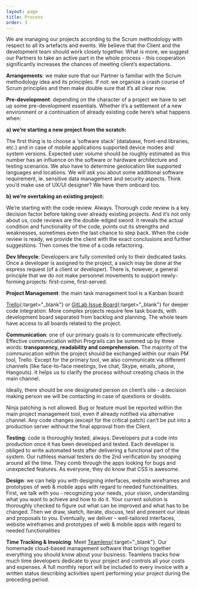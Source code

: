 ```yaml
---
layout: page
title: Process
order: 3
---
```


We are managing our projects according to the Scrum methodology with respect to all its artefacts and events. We believe that the Client and the development team should work closely together. What is more, we suggest our Partners to take an active part in the whole process - this cooperation significantly increases the chances of meeting client’s expectations.

**Arrangements**: we make sure that our Partner is familiar with the Scrum methodology idea and its principles. If not: we organize a crash course of Scrum principles and then make double sure that it’s all clear now.

**Pre-development**: depending on the character of a project we have to set up some pre-development essentials. Whether it’s a settlement of a new environment or a continuation of already existing code here’s what happens when:

  **a) we’re starting a new project from the scratch:**

  The first thing is to choose a ‘software stack’ (database, front-end libraries, etc.) and in case of mobile applications supported device modes and system versions. Expected user volume should be roughly estimated as this number has an influence on the software or hardware architecture and testing scenarios. We also have to determine geolocation like supported languages and locations. We will ask you about some additional software requirement, ie. sensitive data management and security aspects. Think you’d make use of UX/UI designer? We have them onboard too.

  **b) we’re overtaking an existing project:**

  We’re starting with the code review. Always. Thorough code review is a key decision factor before taking over already existing projects. And it’s not only about us, code reviews are the double-edged sword: it reveals the actual condition and functionality of the code, points out its strengths and weaknesses, sometimes even the last chance to step back. When the code review is ready, we provide the client with the exact conclusions and further suggestions. Then comes the time of a code refactoring.


**Dev lifecycle**: Developers are fully commited only to their dedicated tasks. Once a developer is assigned to the project, a swich may be done at the express request (of a client or developer). There is, however, a general principle that we do not make personnel movements to support newly-forming projects: first-come, first-served.

**Project Management**: the main task management tool is a Kanban board:

[Trello](http://trello.com/){:target="_blank"} or [GitLab Issue Board](https://about.gitlab.com/features/issueboard/){:target="_blank"} for deeper code integration. More complex projects require few task boards, with development board separated from backlog and planning. The whole team have access to all boards related to the project.

**Communication**: one of our primary goals is to communicate effectively. Effective communication within Prograils can be summed up by three words: **transparency, readability and comprehension.** The majority of the communication within the project should be exchanged within our main PM tool, Trello. Except for the primary tool, we also communicate via different channels (like face-to-face meetings, live chat, Skype, emails, phone, Hangouts). It helps us to clarify the process without creating chaos in the main channel.

Ideally, there should be one designated person on client’s site - a decision making person we will be contacting in case of questions or doubts.

Ninja patching is not allowed. Bug or feature must be reported within the main project management tool, even if already notified via alternative channel. Any code changes (except for the critical patch) can’t be put into a production server without the final approval from the Client.

**Testing**: code is thoroughly tested, always. Developers put a code into production once it has been developed and tested. Each developer is obliged to write automated tests after delivering a functional part of the system. Our ruthless manual testers do the 2nd verification by snooping around all the time. They comb through the apps looking for bugs and unexpected features. As everyone, they do know that CSS is awesome.

**Design**: we can help you with designing interfaces, website wireframes and prototypes of web & mobile apps with regard to needed functionalities. First, we talk with you - recognizing your needs, your vision, understanding what you want to achieve and how to do it. Your current solution is thoroughly checked to figure out what can be improved and what has to be changed. Then we draw, sketch, iterate, discuss, test and present our ideas and proposals to you. Eventually, we deliver - well-tailored interfaces, website wireframes and prototypes of web & mobile apps with regard to needed functionalities

**Time Tracking & Invoicing**: Meet [Teamlens](https://teamlens.io){:target="_blank"}. Our homemade cloud-based management software that brings together everything you should know about your business. Teamlens tracks how much time developers dedicate to your project and controls all your costs and expenses. A full monthly report will be included to every invoice with a written status describing activities spent performing your project during the preceding period.
